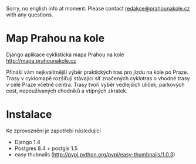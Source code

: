 Sorry, no english info at moment. Please contact redakce@prahounakole.cz with any questions.

Map Prahou na kole
============

Django aplikace cyklistická mapa Prahou na kole http://mapa.prahounakole.cz

Přináší vám nejkvalitnější výběr praktických tras pro jízdu na kole po Praze. Trasy v cyklomapě rozšiřují stávající síť značených cyklotras o vhodné trasy v celé Praze včetně centra. Trasy tvoří výběr vedlejších uliček, parkových cest, nepoužívaných chodníků a vtipných zkratek.

Instalace
============

Ke zprovoznění je zapotřebí následující

* Django 1.4
* Postgres 8.4 + postgis 1.5
* easy thubnails (http://pypi.python.org/pypi/easy-thumbnails/1.0.3)
